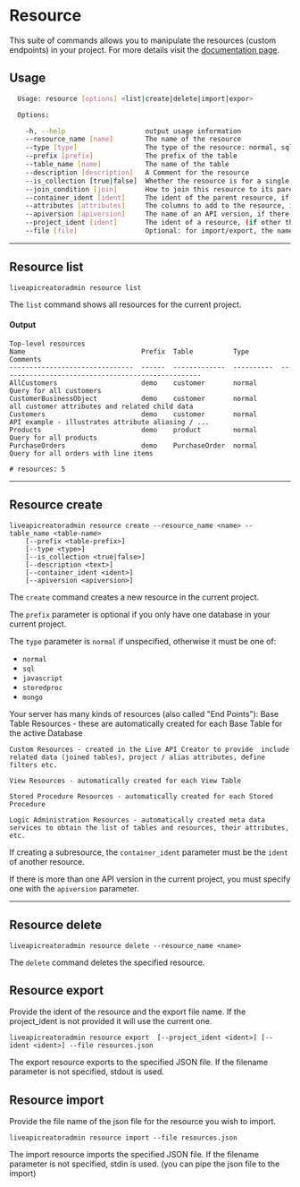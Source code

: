 # Resource

This suite of commands allows you to manipulate the resources (custom endpoints) in your project. For more details visit the [documentation page](http://ca-doc.espressologic.com/docs/logic-designer/rest-resources).

## Usage
```sh
  Usage: resource [options] <list|create|delete|import|expor>

  Options:

    -h, --help                    output usage information
    --resource_name [name]        The name of the resource
    --type [type]                 The type of the resource: normal, sql, javascript, storedproc, mongo
    --prefix [prefix]             The prefix of the table
    --table_name [name]           The name of the table
    --description [description]   A Comment for the resource
    --is_collection [true|false]  Whether the resource is for a single value or more than one [true|false]
    --join_condition [join]       How to join this resource to its parent resource
    --container_ident [ident]     The ident of the parent resource, if any
    --attributes [attributes]     The columns to add to the resource, in the form {colname: alias, colname:alias}, all if not specified
    --apiversion [apiversion]     The name of an API version, if there is more than one
    --project_ident [ident]       The ident of a resource, (if other than the current project)
    --file [file]                 Optional: for import/export, the name of a file to read from/save to, if unspecified, use stdin/stdout

```

***
## Resource list
    liveapicreatoradmin resource list

The `list` command shows all resources for the current project.

#### Output
	Top-level resources
	Name                             Prefix  Table          Type        Comments
	-------------------------------  ------  -------------  ----------  --------------------------------------------------
	AllCustomers                     demo    customer       normal      Query for all customers
	CustomerBusinessObject           demo    customer       normal      all customer attributes and related child data
	Customers                        demo    customer       normal      API example - illustrates attribute aliasing / ...
	Products                         demo    product        normal      Query for all products
	PurchaseOrders                   demo    PurchaseOrder  normal      Query for all orders with line items
	
	# resources: 5

***
## Resource create
    liveapicreatoradmin resource create --resource_name <name> --table_name <table-name>
    	[--prefix <table-prefix>] 
    	[--type <type>] 
    	[--is_collection <true|false>]
    	[--description <text>] 
    	[--container_ident <ident>] 
    	[--apiversion <apiversion>]

The `create` command creates a new resource in the current project.

The `prefix` parameter is optional if you only have one database in your current project.

The `type` parameter is `normal` if unspecified, otherwise it must be one of:

* `normal`
* `sql`
* `javascript`
* `storedproc`
* `mongo`

Your server has many kinds of resources (also called "End Points"):
Base Table Resources - these are automatically created for each Base Table for the active Database

	Custom Resources - created in the Live API Creator to provide  include related data (joined tables), project / alias attributes, define filters etc.

	View Resources - automatically created for each View Table

	Stored Procedure Resources - automatically created for each Stored Procedure

	Logic Administration Resources - automatically created meta data services to obtain the list of tables and resources, their attributes, etc.

If creating a subresource, the `container_ident` parameter must be the `ident` of another resource.

If there is more than one API version in the current project, you must specify one with the `apiversion`
parameter.

***
## Resource delete
    liveapicreatoradmin resource delete --resource_name <name>

The `delete` command deletes the specified resource.

## Resource export
Provide the ident of the resource and the export file name. If the project_ident is not provided it will use the current one.
```
liveapicreatoradmin resource export  [--project_ident <ident>] [--ident <ident>] --file resources.json
```
The export resource exports to the specified JSON file. If the filename parameter is not specified, stdout is used.


## Resource import
Provide the file name of the json file for the resource you wish to import.
```
liveapicreatoradmin resource import --file resources.json
```
The import resource imports the specified JSON file. If the filename parameter is not specified, stdin is used. (you can pipe the json file to the import)

